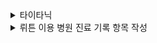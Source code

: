 <details>
<summary>타이타닉</summary>
# PassengerId
# Pclass
# Name
# Sex
# Age
# SibSp
# Parch
# Ticket
# Fare
# Embarked
|--|--|--|--|
|Variable|Definition|Key|분석가 의견|
</details>
<details>
<summary>뤼튼 이용 병원 진료 기록 항목 작성</summary>

|항목|의미| 정상 범위|Key|분석가 의견|
|--|--|--|--|--|
| 환자ID| 환자를 식별하는 고유한 ID| 없음|등록순서|통계로 알아낼 수 있는 값이 없음|
|Large Lymphocyte|혈액 내 큰 림프구 수치를 나타내는 지표|1,500-4,500 / μL|0 - 89|면역기능을 확인 할수 있음|
|Location of herniation|탈출한 디스크의 위치로 매개변수|없음|1,2,3,4,5|탈출된 디스크의 위치를 std 기준값으로 수치화|
|ODI|척추 통증 장애 지수로, 일상 생활에서 발생하는 제한 정도를 평가하는 지표| 0-100|NaN - 68|척추 통증 장애에 따른 일상생활이 가능한 정도의 범위|
|가족력|질병이나 유전적 소인이 부모나 가족 선조에 보이는 경우|없음(또는 해당 질환)|무 : 0, 유 : 1|가족력 유무확인|
|간질성폐질환|폐 건강 상태를 나타내는 지표|없음 또는 치료 후 정상|||
|고혈압여부|고혈압 유무를 나타내는 지표|정상: 90/60-120/80 mmHg|||
|과거수술횟수| 과거 수술을 받은 횟수를 나타내는 지표|0 이상|||
|당뇨여부|당뇨병 유무를 나타내는 지표|정상: 공복혈당 < 100 mg/dL|||
|말초동맥질환여부|말초 동맥 질환 유무를 나타내는 지표|없음 또는 치료 후 정상|||
|빈혈여부|빈혈 유무를 나타내는 지표| 여성: 헤모글로빈 < 12 g/dL |||
| 성별| 남성 또는 여성 성별을 나타내는 지표| 없음|||
| 스테로이드치료| 스테로이드 치료 여부를 나타내는 지표| 없음 또는 치료 후 정상 |||
| 신부전여부| 신장 건강 상태를 나타내는 지표| 없음 또는 치료 후 정상 |||
| 신장| 체내 물질의 정상적인 배설을 도와주는 신장 기능을 나타내는 지표 | 여성: 70-140 mL/min/1.73 m² |||
| 심혈관질환| 심혈관 건강 상태를 나타내는 지표| 없음 또는 치료 후 정상 |||
| 암발병여부| 암 발생 여부를 나타내는 지표| 없음 또는 발병 후 치료 |||
| 연령| 나이를 나타내는 지표| 0 이상|||
| 우울증여부| 우울증 유무를 나타내는 지표| 없음 또는 치료 후 정상 |||
| 입원기간| 입원한 기간을 나타내는 지표| 0 이상|||
| 입원일자| 입원일을 나타내는 지표| 없음|||
| 종양진행여부| 종양의 진행 상태를 나타내는 지표| 없음 또는 치료 후 정상 |||
| 직업| 환자의 직업을 나타내는 지표| 없음 또는 해당 직업|||
| 체중| 체중을 나타내는 지표| 정상: 18.5-24.9 kg/m²|||
| 퇴원일자| 퇴원일을 나타내는 지표| 없음|||
| 헤모글로빈수치| 혈중 헤모글로빈 농도를 나타내는 지표| 여성: 12-16 g/dL|||
| 혈전합병증여부| 혈전 합병증 유무를 나타내는 지표| 없음 또는 치료 후 정상 |||
| 환자통증정도| 환자의 통증 정도를 평가하는 지표| 0-10(10이 가장 심각)|||
| 흡연여부| 흡연 여부를 나타내는 지표| 없음 또는 해당 여부|||
| 통증기간(월)| 통증이 시작된 지난 기간을 나타내는 지표| 0 이상|||
| 수술기법| 수술 시 사용된 기술을 나타내는 지표| 없음 또는 해당 기술|||
| 수술시간| 수술 소요 시간을 나타내는 지표| 0 이상|||
| 수술실패여부| 수술 실패 여부를 나타내는 지표| 없음 또는 해당 여부|||
| 수술일자| 수술을 받은 날짜를 나타내는 지표| 없음|||
| 재발여부| 척추 통증이 재발되었는지 여부를 나타내는 지표| 없음 또는 해당 여부|||
| 혈액형| 환자의 혈액형을 나타내는 지표| 없음 또는 해당 혈액형 |||
| 전방디스크높이(mm)| 전방 디스크의 높이를 나타내는 지표| 0 이상|||
| 후방디스크높이(mm)| 후방 디스크의 높이를 나타내는 지표| 0 이상|||
| 지방축적도| 지방 축적 정도를 나타내는 지표| 정상: 20-25%|||
| Instability| 척추 안정성을 나타내는 지표| 없음 또는 해당 여부|||
| MF + ES| 혼합 신경병증 및 대량 열 치료(미세파 관리 및 전기 자극)로 수행된 치료법| 없음 또는 해당 여부|||
| Modic change| 검은색과 밝은색의 조합으로 척추의 변형을 표시하는 방법으로, 척추 통증과 관련이 있을 수 있다. | 없음 또는 해당 여부|||
| PI| 척추 곡률을 나타내는 지표| 30-40도|||
| PT| 척추 곡률을 나타내는 지표| 13-17도|||
| Seg Angle(raw)| 척추 각도를 나타내는 지표| 없음|||
| Vaccum disc| Vaccum disk는 디스크의 최종 단계로, 이 상태에서 쉽게 부러져 다른 퇴행성 디스크 질환을 유발한다. | 없음 또는 해당 여부|||
| 골밀도| 골의 밀도를 나타내는 지표| 약 1 g/cm³ 이상|||
| 디스크단면적| 디스크 단면적을 나타내는 지표| 50-200 px²|||
| 디스크위치| 디스크의 위치를 나타내는 지표| 없음 또는 해당 위치 |||
| 척추이동척도| 척추 이동 범위를 나타내는 지표| 10-15 °|||
| 척추전방위증| 척추의 사진에서 전방위증을 발견한 경우의 수준을 나타내는 지표 | 없음 또는 해당 위치 |||
</details>